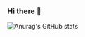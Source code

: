### Hi there 👋

![Anurag's GitHub stats](https://github-readme-stats.vercel.app/api?username=wa1575&show_icons=true&theme=radical&hide=stars,contribs,prs)

<!--
**wa1575/wa1575** is a ✨ _special_ ✨ repository because its `README.md` (this file) appears on your GitHub profile.

Here are some ideas to get you started:

- 🔭 I’m currently working on ...
- 🌱 I’m currently learning ...
- 👯 I’m looking to collaborate on ...
- 🤔 I’m looking for help with ...
- 💬 Ask me about ...
- 📫 How to reach me: ...
- 😄 Pronouns: ...
- ⚡ Fun fact: ...
-->
